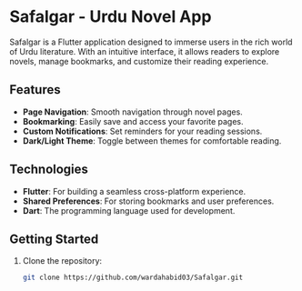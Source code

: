 # Safalgar - Urdu Novel App

Safalgar is a Flutter application designed to immerse users in the rich world of Urdu literature. With an intuitive interface, it allows readers to explore novels, manage bookmarks, and customize their reading experience.

## Features

- **Page Navigation**: Smooth navigation through novel pages.
- **Bookmarking**: Easily save and access your favorite pages.
- **Custom Notifications**: Set reminders for your reading sessions.
- **Dark/Light Theme**: Toggle between themes for comfortable reading.

## Technologies

- **Flutter**: For building a seamless cross-platform experience.
- **Shared Preferences**: For storing bookmarks and user preferences.
- **Dart**: The programming language used for development.

## Getting Started

1. Clone the repository:
   ```bash
   git clone https://github.com/wardahabid03/Safalgar.git
